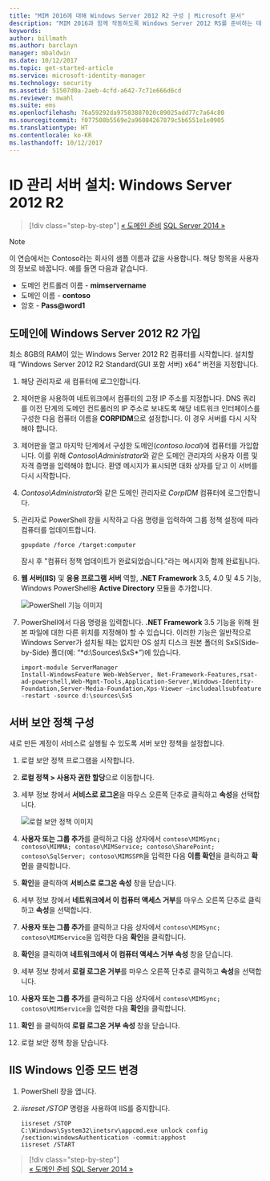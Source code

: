 ```yaml
---
title: "MIM 2016에 대해 Windows Server 2012 R2 구성 | Microsoft 문서"
description: "MIM 2016과 함께 작동하도록 Windows Server 2012 RS를 준비하는 데 필요한 단계 및 최소 요구 사항을 알아봅니다."
keywords: 
author: billmath
ms.author: barclayn
manager: mbaldwin
ms.date: 10/12/2017
ms.topic: get-started-article
ms.service: microsoft-identity-manager
ms.technology: security
ms.assetid: 51507d0a-2aeb-4cfd-a642-7c71e666d6cd
ms.reviewer: mwahl
ms.suite: ems
ms.openlocfilehash: 76a59292da97583887020c89025add77c7a64c80
ms.sourcegitcommit: f077508b5569e2a96084267879c5b6551e1e0905
ms.translationtype: HT
ms.contentlocale: ko-KR
ms.lasthandoff: 10/12/2017
---
```

# <a name="set-up-an-identity-management-server-windows-server-2012-r2"></a>ID 관리 서버 설치: Windows Server 2012 R2

>[!div class="step-by-step"]
[« 도메인 준비](preparing-domain.md)
[SQL Server 2014 »](prepare-server-sql2014.md)

> [!NOTE]
> 이 연습에서는 Contoso라는 회사의 샘플 이름과 값을 사용합니다. 해당 항목을 사용자의 정보로 바꿉니다. 예를 들면 다음과 같습니다.
> - 도메인 컨트롤러 이름 - **mimservername**
> - 도메인 이름 - **contoso**
> - 암호 - **Pass@word1**

## <a name="join-windows-server-2012-r2-to-your-domain"></a>도메인에 Windows Server 2012 R2 가입

최소 8GB의 RAM이 있는 Windows Server 2012 R2 컴퓨터를 시작합니다. 설치할 때 “Windows Server 2012 R2 Standard(GUI 포함 서버) x64” 버전을 지정합니다.

1. 해당 관리자로 새 컴퓨터에 로그인합니다.

2. 제어판을 사용하여 네트워크에서 컴퓨터의 고정 IP 주소를 지정합니다. DNS 쿼리를 이전 단계의 도메인 컨트롤러의 IP 주소로 보내도록 해당 네트워크 인터페이스를 구성한 다음 컴퓨터 이름을 **CORPIDM**으로 설정합니다.  이 경우 서버를 다시 시작해야 합니다.

3. 제어판을 열고 마지막 단계에서 구성한 도메인(*contoso.local*)에 컴퓨터를 가입합니다.  이를 위해 *Contoso\Administrator*와 같은 도메인 관리자의 사용자 이름 및 자격 증명을 입력해야 합니다.  환영 메시지가 표시되면 대화 상자를 닫고 이 서버를 다시 시작합니다.

4. *Contoso\Administrator*와 같은 도메인 관리자로 *CorpIDM* 컴퓨터에 로그인합니다.

5. 관리자로 PowerShell 창을 시작하고 다음 명령을 입력하여 그룹 정책 설정에 따라 컴퓨터를 업데이트합니다.

    ```
    gpupdate /force /target:computer
    ```

    잠시 후 "컴퓨터 정책 업데이트가 완료되었습니다."라는 메시지와 함께 완료됩니다.

6. **웹 서버(IIS)** 및 **응용 프로그램 서버** 역할, **.NET Framework** 3.5, 4.0 및 4.5 기능, Windows PowerShell용 **Active Directory** 모듈을 추가합니다.

    ![PowerShell 기능 이미지](media/MIM-DeployWS2.png)

7. PowerShell에서 다음 명령을 입력합니다. **.NET Framework** 3.5 기능을 위해 원본 파일에 대한 다른 위치를 지정해야 할 수 있습니다. 이러한 기능은 일반적으로 Windows Server가 설치될 때는 없지만 OS 설치 디스크 원본 폴더의 SxS(Side-by-Side) 폴더(예: “*d:\Sources\SxS\*”)에 있습니다.

    ```
    import-module ServerManager
    Install-WindowsFeature Web-WebServer, Net-Framework-Features,rsat-ad-powershell,Web-Mgmt-Tools,Application-Server,Windows-Identity-Foundation,Server-Media-Foundation,Xps-Viewer –includeallsubfeature -restart -source d:\sources\SxS
    ```

## <a name="configure-the-server-security-policy"></a>서버 보안 정책 구성

새로 만든 계정이 서비스로 실행될 수 있도록 서버 보안 정책을 설정합니다.

1. 로컬 보안 정책 프로그램을 시작합니다.

2. **로컬 정책 > 사용자 권한 할당**으로 이동합니다.

3. 세부 정보 창에서 **서비스로 로그온**을 마우스 오른쪽 단추로 클릭하고 **속성**을 선택합니다.

    ![로컬 보안 정책 이미지](media/MIM-DeployWS3.png)

4. **사용자 또는 그룹 추가**를 클릭하고 다음 상자에서 `contoso\MIMSync; contoso\MIMMA; contoso\MIMService; contoso\SharePoint; contoso\SqlServer; contoso\MIMSSPR`을 입력한 다음 **이름 확인**을 클릭하고 **확인**을 클릭합니다.

5. **확인**을 클릭하여 **서비스로 로그온 속성** 창을 닫습니다.

6.  세부 정보 창에서 **네트워크에서 이 컴퓨터 액세스 거부**를 마우스 오른쪽 단추로 클릭하고 **속성**을 선택합니다.

7. **사용자 또는 그룹 추가**를 클릭하고 다음 상자에서 `contoso\MIMSync; contoso\MIMService`을 입력한 다음 **확인**을 클릭합니다.

8. **확인**을 클릭하여 **네트워크에서 이 컴퓨터 액세스 거부 속성** 창을 닫습니다.

9. 세부 정보 창에서 **로컬 로그온 거부**를 마우스 오른쪽 단추로 클릭하고 **속성**을 선택합니다.

10. **사용자 또는 그룹 추가**를 클릭하고 다음 상자에서 `contoso\MIMSync; contoso\MIMService`을 입력한 다음 **확인**을 클릭합니다.

11. **확인** 을 클릭하여 **로컬 로그온 거부 속성** 창을 닫습니다.

12. 로컬 보안 정책 창을 닫습니다.


## <a name="change-the-iis-windows-authentication-mode"></a>IIS Windows 인증 모드 변경

1.  PowerShell 창을 엽니다.

2.  *iisreset /STOP* 명령을 사용하여 IIS를 중지합니다.

    ```
    iisreset /STOP
    C:\Windows\System32\inetsrv\appcmd.exe unlock config /section:windowsAuthentication -commit:apphost
    iisreset /START
    ```

>[!div class="step-by-step"]  
[« 도메인 준비](preparing-domain.md)
[SQL Server 2014 »](prepare-server-sql2014.md)
